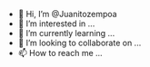 - 👋 Hi, I’m @Juanitozempoa
- 👀 I’m interested in ...
- 🌱 I’m currently learning ...
- 💞️ I’m looking to collaborate on ...
- 📫 How to reach me ...

<!---
Juanitozempoa/Juanitozempoa is a ✨ special ✨ repository because its `README.md` (this file) appears on your GitHub profile.
You can click the Preview link to take a look at your changes.
--->
